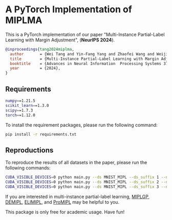 # A PyTorch Implementation of MIPLMA

This is a PyTorch implementation of our paper "Multi-Instance Partial-Label Learning with Margin Adjustment", (**NeurIPS 2024**).

```bib
@inproceedings{tang2024miplma,
  author       = {Wei Tang and Yin-Fang Yang and Zhaofei Wang and Weijia Zhang and Min-Ling Zhang},
  title        = {Multi-Instance Partial-Label Learning with Margin Adjustment},
  booktitle    = {Advances in Neural Information  Processing Systems 37, Vancouver, Canada},
  year         = {2024},
}
```



## Requirements

```sh
numpy==1.21.5
scikit_learn==1.3.0
scipy==1.7.3
torch==1.12.0
```

To install the requirement packages, please run the following command:

```sh
pip install -r requirements.txt
```



## Reproductions

To reproduce the results of all datasets in the paper, please run the following commands:

```sh
CUDA_VISIBLE_DEVICES=0 python main.py --ds MNIST_MIPL --ds_suffix 1 --nr_fea 784 --nr_class 5 --normalize false --lr 0.01 --epochs 100 --w_lambda 0.05 --min_tau 0.1
CUDA_VISIBLE_DEVICES=0 python main.py --ds MNIST_MIPL --ds_suffix 2 --nr_fea 784 --nr_class 5 --normalize false --lr 0.01 --epochs 100 --w_lambda 0.1 --min_tau 0.1
CUDA_VISIBLE_DEVICES=0 python main.py --ds MNIST_MIPL --ds_suffix 3 --nr_fea 784 --nr_class 5 --normalize false --lr 0.01 --epochs 100 --w_lambda 0.01 --min_tau 0.1
```



If you are interested in multi-instance partial-label learning, [MIPLGP](https://tangw-seu.github.io/publications/SCIS'23.pdf), [DEMIPL](https://tangw-seu.github.io/publications/NeurIPS'23.pdf), [ELIMIPL](https://tangw-seu.github.io/publications/IJCAI'24.pdf), and [ProMIPL](https://tangw-seu.github.io/publications/ICDM'24.pdf) may be helpful to you.

This package is only free for academic usage. Have fun!